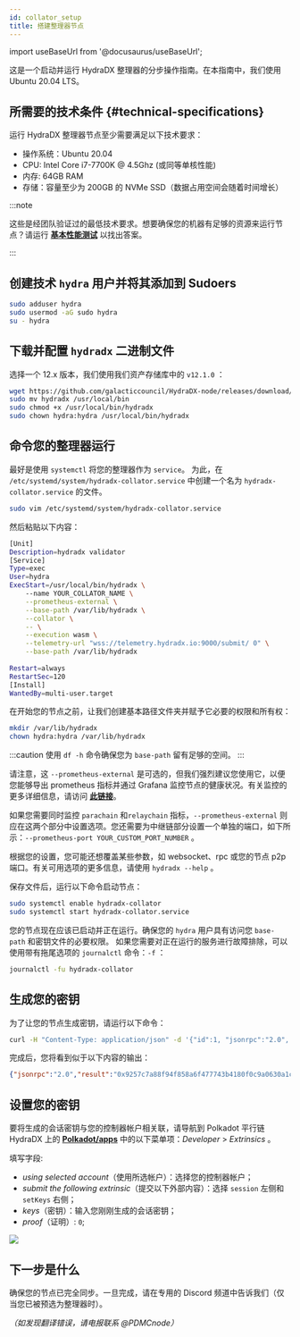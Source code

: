 ```yaml
---
id: collator_setup
title: 搭建整理器节点
---
```


import useBaseUrl from '@docusaurus/useBaseUrl';

这是一个启动并运行 HydraDX 整理器的分步操作指南。在本指南中，我们使用 Ubuntu 20.04 LTS。

## 所需要的技术条件 {#technical-specifications}

运行 HydraDX 整理器节点至少需要满足以下技术要求：

* 操作系统：Ubuntu 20.04
* CPU: Intel Core i7-7700K @ 4.5Ghz (或同等单核性能)
* 内存: 64GB RAM
* 存储：容量至少为 200GB 的 NVMe SSD（数据占用空间会随着时间增长）

:::note

这些是经团队验证过的最低技术要求。想要确保您的机器有足够的资源来运行节点？请运行 **[基本性能测试](/performance_benchmark)** 以找出答案。

:::

## 创建技术 `hydra` 用户并将其添加到 Sudoers

```bash
sudo adduser hydra
sudo usermod -aG sudo hydra
su - hydra
```

## 下载并配置 `hydradx` 二进制文件

选择一个 12.x 版本，我们使用我们资产存储库中的 `v12.1.0` ：

```bash
wget https://github.com/galacticcouncil/HydraDX-node/releases/download/v12.1.0/hydradx
sudo mv hydradx /usr/local/bin
sudo chmod +x /usr/local/bin/hydradx
sudo chown hydra:hydra /usr/local/bin/hydradx

```

## 命令您的整理器运行

最好是使用 `systemctl` 将您的整理器作为 `service`。 为此，在 `/etc/systemd/system/hydradx-collator.service` 中创建一个名为 `hydradx-collator.service` 的文件。

```bash
sudo vim /etc/systemd/system/hydradx-collator.service
```

然后粘贴以下内容：

```bash
[Unit]
Description=hydradx validator
[Service]
Type=exec
User=hydra
ExecStart=/usr/local/bin/hydradx \
    --name YOUR_COLLATOR_NAME \
    --prometheus-external \
    --base-path /var/lib/hydradx \
    --collator \
    -- \
    --execution wasm \
    --telemetry-url "wss://telemetry.hydradx.io:9000/submit/ 0" \
    --base-path /var/lib/hydradx
    
Restart=always
RestartSec=120
[Install]
WantedBy=multi-user.target
```

在开始您的节点之前，让我们创建基本路径文件夹并赋予它必要的权限和所有权：

```bash
mkdir /var/lib/hydradx
chown hydra:hydra /var/lib/hydradx
```

:::caution
使用 `df -h` 命令确保您为 `base-path` 留有足够的空间。
:::

请注意，这 `--prometheus-external` 是可选的，但我们强烈建议您使用它，以便您能够导出 prometheus 指标并通过 Grafana 监控节点的健康状况。有关监控的更多详细信息，请访问 **[此链接](https://docs.hydradx.io/node_monitoring/)**。

如果您需要同时监控 `parachain` 和`relaychain` 指标，`--prometheus-external` 则应在这两个部分中设置选项。您还需要为中继链部分设置一个单独的端口，如下所示：`--prometheus-port YOUR_CUSTOM_PORT_NUMBER` 。

根据您的设置，您可能还想覆盖某些参数，如 websocket、rpc 或您的节点 p2p 端口。有关可用选项的更多信息，请使用 `hydradx --help` 。

保存文件后，运行以下命令启动节点：

```bash
sudo systemctl enable hydradx-collator
sudo systemctl start hydradx-collator.service
```

您的节点现在应该已启动并正在运行。确保您的 `hydra` 用户具有访问您 `base-path` 和密钥文件的必要权限。
如果您需要对正在运行的服务进行故障排除，可以使用带有拖尾选项的 `journalctl` 命令：`-f` ：

```bash
journalctl -fu hydradx-collator
```

## 生成您的密钥

为了让您的节点生成密钥，请运行以下命令：

```bash
curl -H "Content-Type: application/json" -d '{"id":1, "jsonrpc":"2.0", "method": "author_rotateKeys", "params":[]}' http://localhost:9933
```

完成后，您将看到似于以下内容的输出：

```json
{"jsonrpc":"2.0","result":"0x9257c7a88f94f858a6f477743b4180f0c9a0630a1cea85c3f47dc6ca78e503767089bebe02b18765232ecd67b35a7fb18fc3027613840f27aca5a5cc300775391cf298af0f0e0342d0d0d873b1ec703009c6816a471c64b5394267c6fc583c31884ac83d9fed55d5379bbe1579601872ccc577ad044dd449848da1f830dd3e45","id":1}
```

## 设置您的密钥

要将生成的会话密钥与您的控制器帐户相关联，请导航到 Polkadot 平行链 HydraDX 上的 **[Polkadot/apps](https://polkadot.js.org/apps/?rpc=wss%253A%252F%252Frpc.hydradx.cloud#/extrinsics)** 中的以下菜单项：*Developer* > *Extrinsics* 。

填写字段:

- *using selected account*（使用所选帐户）：选择您的控制器帐户；
- *submit the following extrinsic*（提交以下外部内容）：选择 `session` 左侧和`setKeys` 右侧；
- *keys*（密钥）：输入您刚刚生成的会话密钥；
- *proof*（证明）: `0`;

<div style={{textAlign: 'center'}}>
  <img src={useBaseUrl('/collator-node/session-keys.png')} />
</div>  

## 下一步是什么

确保您的节点已完全同步。一旦完成，请在专用的 Discord 频道中告诉我们（仅当您已被预选为整理器时）。

*（如发现翻译错误，请电报联系 @PDMCnode）*
